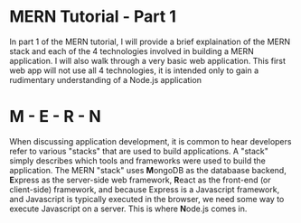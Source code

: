 # MERN Tutorial - Part 1
In part 1 of the MERN tutorial, I will provide a brief explaination of the MERN stack and each of the 4 technologies involved in building a MERN application. I will also walk through a very basic web application. This first web app will not use all 4 technologies, it is intended only to gain a rudimentary understanding of a Node.js application

# M - E - R - N
When discussing application development, it is common to hear developers refer to various "stacks" that are used to build applications. A "stack" simply describes which tools and frameworks were used to build the application. The MERN "stack" uses **M**ongoDB as the databaase backend, **E**xpress as the server-side web framework, **R**eact as the front-end (or client-side) framework, and because Express is a Javascript framework, and Javascript is typically executed in the browser, we need some way to execute Javascript on a server. This is where **N**ode.js comes in.
